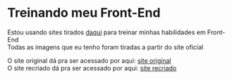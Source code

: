 # Treinando meu Front-End 

Estou usando sites tirados [daqui](https://onepagelove.com) para treinar minhas habilidades em Front-End   
Todas as imagens que eu tenho foram tiradas a partir do site oficial

O site original dá pra ser acessado por aqui: [site original](https://braindrop.app/?ref=onepagelove)  
O site recriado dá pra ser acessado por aqui: [site recriado](https://mrcode-man.github.io/FrontEnd_treino/)
